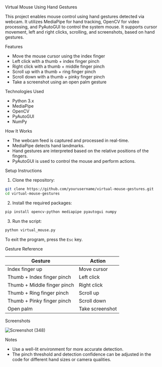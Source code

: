 Virtual Mouse Using Hand Gestures

This project enables mouse control using hand gestures detected via webcam. It utilizes MediaPipe for hand tracking, OpenCV for video processing, and PyAutoGUI to control the system mouse. It supports cursor movement, left and right clicks, scrolling, and screenshots, based on hand gestures.

Features

- Move the mouse cursor using the index finger
- Left click with a thumb + index finger pinch
- Right click with a thumb + middle finger pinch
- Scroll up with a thumb + ring finger pinch
- Scroll down with a thumb + pinky finger pinch
- Take a screenshot using an open palm gesture

Technologies Used

- Python 3.x
- MediaPipe
- OpenCV
- PyAutoGUI
- NumPy

How It Works

- The webcam feed is captured and processed in real-time.
- MediaPipe detects hand landmarks.
- Hand gestures are interpreted based on the relative positions of the fingers.
- PyAutoGUI is used to control the mouse and perform actions.

Setup Instructions

1. Clone the repository:
```bash
git clone https://github.com/yourusername/virtual-mouse-gestures.git
cd virtual-mouse-gestures
````

2. Install the required packages:

```bash
pip install opencv-python mediapipe pyautogui numpy
```

3. Run the script:

```bash
python virtual_mouse.py
```

To exit the program, press the `Esc` key.

Gesture Reference

| Gesture                     | Action          |
| --------------------------- | --------------- |
| Index finger up             | Move cursor     |
| Thumb + Index finger pinch  | Left click      |
| Thumb + Middle finger pinch | Right click     |
| Thumb + Ring finger pinch   | Scroll up       |
| Thumb + Pinky finger pinch  | Scroll down     |
| Open palm                   | Take screenshot |
 
Screenshots

![Screenshot (348)](https://github.com/user-attachments/assets/1a0abc70-7be8-4f94-b7b8-0da778f16c83)

Notes

* Use a well-lit environment for more accurate detection.
* The pinch threshold and detection confidence can be adjusted in the code for different hand sizes or camera qualities.

